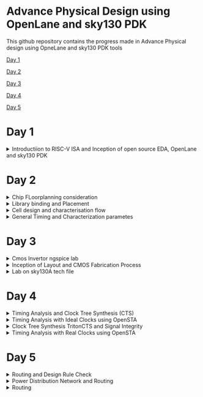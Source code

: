 # Advance Physical Design using OpenLane and sky130 PDK

This github repository contains the progress made in Advance Physical design using OpneLane and sky130 PDK tools

[Day 1](#day-1)

[Day 2](#day-2)

[Day 3](#day-3)

[Day 4](#day-4)

[Day 5](#day-5)



# Day 1

<details>
<summary>Introductiion to RISC-V ISA and Inception of open source EDA, OpenLane and sky130 PDK</summary>

**Inrtoduction to QFN-48 package**

QFN-48 Package:
        QFN stands for "Quad Flat No-leads," and it is a type of surface-mount integrated circuit (IC) package. The "48" indicates the 
number of pins or leads in the package. QFN packages are popular due to their compact size, excellent thermal performance, and ease of 
manufacturing. They are commonly used in a wide range of electronic devices, including microcontrollers, RF (Radio Frequency) chips, and 
power management ICs.

![day_1_package pin diagram](https://github.com/simarthethi/Advance_physical_design/assets/140998783/84a118d6-3ad2-4d96-9ad0-e7182550d9e7)
        

*Chip*:
        The term "chip" typically refers to an integrated circuit (IC) or microchip. It is a small, thin piece of semiconductor material 
(usually silicon) on which electronic components such as transistors, capacitors, and resistors are fabricated. Chips are the fundamental 
building blocks of electronic devices, and they perform various functions, from processing data in microprocessors to amplifying signals in 
amplifiers.

![Screenshot from 2023-09-10 10-34-08](https://github.com/simarthethi/Advance_physical_design/assets/140998783/d8f51074-f02b-4f43-bdab-d87fe3d3c16d)

- We use something call wire bonds to connerct the pins to the boundary of the chip.

*Pads*:
        Pads are metalized areas on the surface of an integrated circuit package or printed circuit board (PCB) that serve as connection 
points for soldering or making electrical connections. In the context of a QFN-48 package, there are 48 pads that correspond to the 48 pins 
of the package. These pads facilitate the electrical connection between the chip inside the package and the external circuitry.

 ![Screenshot from 2023-09-10 10-34-35](https://github.com/simarthethi/Advance_physical_design/assets/140998783/64c7e9ba-421c-40f3-8039-bba31c00246f)
       

 *Core*:
        In the context of integrated circuits, the term "core" typically refers to the central processing unit (CPU) or the primary 
computational and control unit of a microprocessor. It is where most of the processing and data manipulation occur. In other contexts, 
"core" may refer to the central or essential part of a system or device.

*Die*:
        The "die" is the actual silicon chip within an integrated circuit package. It contains the transistors, logic gates, and other 
electronic components that perform the chip's intended function. The die is usually very small and encapsulated within the package to 
protect it from environmental factors and to facilitate electrical connections.

*IPs (Intellectual Property)*:
        In the realm of semiconductor design, "IP" often refers to Intellectual Property, specifically semiconductor IP cores. These are pre-
designed and pre-verified blocks of intellectual property that can be integrated into custom chip designs. They include things like CPU 
cores, memory controllers, and various functional blocks. Integrating IP cores into a chip design can significantly accelerate development 
and reduce the need to design complex components from scratch.

Here we are taking an example of the sample SoC - RISC-V on the chip
![day_1_package pin diagram](https://github.com/simarthethi/Advance_physical_design/assets/140998783/a0797ab8-4703-4790-bf60-c332af0117df)

-A typical chip contains SOC, SRAM, ADC, DAC, PLL etc
![Screenshot from 2023-09-10 10-34-53](https://github.com/simarthethi/Advance_physical_design/assets/140998783/972f7e1b-bbf0-43e3-88d6-5ba1c4394661)



**Inroductuction to RISC-V ISA**

RISC-V is an open-source instruction set architecture (ISA) for computer processors. An instruction set architecture defines the set of 
instructions that a processor can execute and the organization and behaviour of those instructions. RISC-V is unique in that any single 
company or organization does not own it. and it is freely available for anyone to use, modify, and implement without the need for licensing 
fees or proprietary restrictions.

![Screenshot from 2023-09-10 11-12-30](https://github.com/simarthethi/Advance_physical_design/assets/140998783/fba2d664-b965-4ee5-8ca0-3cec22d5d81d)

Application software (apps) and hardware are linked by 'system software'.There are various layers of system software. This includes major 
components like Compiler and Assembler.

The compiler compiles high-level codes like C and C++ to Instructions(eg: the codes inside .exe files) that can be read by the Assembler. 
The Assembler converts it into binary codes which the machine can understand. The instructions act as an interface between the high-level 
language and the machine language.

The converted binary is then given to an RTL snippet that understands the instruction. This is done by a Hardware Description Language 
(HDL). This is basically called RTL implementation and a netlist is being generated. with this, a physical design implementation of the 
design is generated.

The RISC-V project began at the University of California, Berkeley in 2010, and it has since gained significant traction in both academia 
and industry. Its open nature has led to a growing ecosystem of hardware and software developers collaborating to create a wide range of 
products, from simple embedded devices to high-performance supercomputers.

**SoC design and OpenLane**

Desiging Digital Application Specific Integrated Chip(ASIC) require several elements. They are as follows:

- RTL IP's
- EDA tools
- PDK tools

![Screenshot from 2023-09-10 11-14-09](https://github.com/simarthethi/Advance_physical_design/assets/140998783/0e144a06-07b7-405f-8fe1-f1ccf99428ee)

*RTL IP (Register-Transfer Level Intellectual Property)*:
RTL IP refers to pre-designed and pre-verified blocks of digital logic or functional modules that are expressed at the register-transfer 
level (RTL). RTL is a hardware description level that captures the behavior of a digital circuit in terms of data transfers between 
registers and logic operations. RTL IP cores are reusable building blocks that can be integrated into larger ASIC or FPGA designs. These 
cores can include various functions such as processors, memory controllers, communication interfaces, and more. Designers often use RTL IP 
to save time and effort when creating complex digital systems.

*EDA Tools (Electronic Design Automation Tools)*:
EDA tools are software applications that facilitate the design and verification of electronic circuits, including ASICs, FPGAs, and other 
digital systems. These tools cover various stages of the design flow, from conceptualization to physical implementation.

*PDK Tools (Process Design Kit Tools)*:
A Process Design Kit (PDK) is a collection of tools, libraries, and documentation provided by semiconductor foundries to enable designers 
to create ASICs and other integrated circuits using their specific manufacturing processes. PDK tools are part of the PDK package and serve 
several purposes

Now-a-days there are a lot of open source tools that can be used to design a *Digital ASIC*

![day1_Into-pic](https://github.com/simarthethi/Advance_physical_design/assets/140998783/b64efa50-aab5-4ac1-940e-2047b609e4af)

**Introduction to OpenLane**

OpenLane is an open-source ASIC (Application-Specific Integrated Circuit) design flow framework that automates the process of designing 
custom integrated circuits. The design flow in OpenLane consists of several stages, each with specific tasks and objectives.

-Here is a simplified RTL to GDSII flow diagram

![Screenshot from 2023-09-10 11-26-43](https://github.com/simarthethi/Advance_physical_design/assets/140998783/c4195262-9909-4a93-8fb9-62107fb81798)

-RTL-synthesis:
        RTL (Register-Transfer Level) synthesis is a crucial stage in the OpenLane ASIC design flow, where the high-level RTL description of your custom logic is translated into a gate-level netlist. This netlist consists of standard cells (logic gates) and their interconnections, making it suitable for subsequent stages such as placement and routing.

-Floorplanning:
        Floorplanning involves defining the physical layout of the chip, specifying the locations of major functional blocks, and allocating space for routing and other components. This step sets the foundation for efficient placement and routing.

-Powerplanning
        Power network is constructed.

 -Placement:
        During placement, OpenLane determines the precise locations of individual standard cells (logic gates) within the chip area defined in the floorplan. It aims to optimize area, power, and timing by positioning cells strategically.       

-Clock Tree Synthesis (CTS):
        CTS is the process of designing and building a clock distribution network that ensures clock signals reach all sequential elements (flip-flops) in a synchronized manner. Proper CTS is crucial for maintaining timing constraints.

-Routing:
        The routing stage involves determining the physical interconnections between standard cells, including metal layers and wires. OpenLane uses tools like TritonRoute to create a routed design that adheres to design rule constraints.
        
-Signoff (Detail and Final Verification):
        After placement and routing, OpenLane performs detailed design rule checking (DRC) and final verification to ensure the layout complies with fabrication constraints and meets specified requirements for timing, area, and power.

-GDSII Generation:
        Once the design passes verification, OpenLane generates a GDSII (Graphics Data System II) file, which is the final output file that contains the complete layout data for fabrication. The GDSII file is used by semiconductor foundries to manufacture the chip.

OpenLane integrated several key open source tools over the execution stages:

- RTL Synthesis, Technology Mapping, and Formal Verification : yosys + abc
- Static Timing Analysis: OpenSTA
- Floor Planning: init_fp, ioPlacer, pdn and tapcell
- Placement: RePLace (Global), Resizer and OpenPhySyn (formerly), and OpenDP (Detailed)
- Clock Tree Synthesis: TritonCTS
- Fill Insertion: OpenDP/filler_placement
- Routing: FastRoute or CU-GR (formerly) and TritonRoute (Detailed) or DR-CU
- SPEF Extraction: OpenRCX or SPEF-Extractor (formerly)
- GDSII Streaming out: Magic and KLayout
- DRC Checks: Magic and KLayout
- LVS check: Netgen
- Antenna Checks: Magic
- Circuit Validity Checker: CVC

**OpenLane Installation**

Prior to the installation of the OpenLane install the dependencies and packages using the command shown below :
```bash
sudo apt-get update
sudo apt-get upgrade
sudo apt install -y build-essential python3 python3-venv python3-pip make git
```
Docker Installation :
```bash
sudo apt install apt-transport-https ca-certificates curl software-properties-common
curl -fsSL https://download.docker.com/linux/ubuntu/gpg | sudo gpg --dearmor -o /usr/share/keyrings/docker-archive-keyring.gpg

echo "deb [arch=amd64 signed-by=/usr/share/keyrings/docker-archive-keyring.gpg] https://download.docker.com/linux/ubuntu $(lsb_release -cs) stable" | sudo tee /etc/apt/sources.list.d/docker.list > /dev/null

sudo apt update
sudo apt install docker-ce docker-ce-cli containerd.io
sudo docker run hello-world

sudo groupadd docker
sudo usermod -aG docker $USER
sudo reboot 


# Check for installation
sudo docker run hello-world
```
Steps to install OpenLane, PDKs and Tools
```bash
cd $HOME
git clone https://github.com/The-OpenROAD-Project/OpenLane --recurse-submodules 
cd OpenLane
make
make test
cd /OpenLane/designs/ci
cp -r * ../
```

*Steps for synthesis in OpenLane*
```bash
cd ~/OpenLane
make mount
./flow.tcl -interactive
package require openlane 0.9
prep -design picorv32a
run_synthesis
```
Viewing the netlist generated during synthesis
```bash
cd /OpenLane/designs/picorv32a/runs/RUN_2023.09.08_13.53.29/results/synthesis
vim picorv32a.v
```
![Screenshot from 2023-09-09 19-12-11](https://github.com/simarthethi/Advance_physical_design/assets/140998783/71e22d01-bdd1-469e-a631-b986abe2a911)

To check the status report

![Screenshot from 2023-09-09 19-26-50](https://github.com/simarthethi/Advance_physical_design/assets/140998783/e1b37238-d852-48ec-b1e9-3fa778e7036c)
![Screenshot from 2023-09-09 19-26-55](https://github.com/simarthethi/Advance_physical_design/assets/140998783/a44c9beb-f571-48c2-ab76-d6ceb0c163f4)

</details>

# Day 2        
<details>
        
<summary>Chip FLoorplanning consideration</summary>

**Width and Height of core and die**

Lets begin an example of a netlist as follows:
![Screenshot from 2023-09-16 15-06-17](https://github.com/simarthethi/Advance_physical_design/assets/140998783/0b06c5be-f834-46cc-963a-6b2921cc7013)

In here we see that the gates and flipflops have a certain shape which is for our understanding so that we differentiate between them. But in an electonic design the gates and other components are taken in the shapes of squares and rectangles so that we can define the size of the components

![Screenshot from 2023-09-16 15-21-01](https://github.com/simarthethi/Advance_physical_design/assets/140998783/8189e1d6-facf-4184-b3e4-a42082abcc62)

*Utilisation Factor*

```bash
Utilisation factor: Area covered by the netlist/total area of the core
```

- The ratio of area occupied by the cells in the netlist to the total area of the core
- Best practice is to set the utilisation factor less than 50% so that there will be space for optimisations, routing, inserting buffers etc.,

*Aspect Ratio*
```bash
Aspect ratio : width/height
```

- Aspect ratio is the ratio of height to the width of the die.
- Aspect Ratio of 1 indicates that the die is a square die

These two Parameters are important to derive the width and height of the core and die, and now we can move ahead to define the location of preplaces cells.

**Pre-placed Cells**

- Whenever there is a complex logic which is repeated multiple times or a design given by a third-party it can be perceived as abstract black box with input and output ports, clocks etc. We can also create black boxes ourselves for the design in case as per the requirements. They can be IPs or Macros
- These Macros and IPs are placed in the core at first before placing the standard cells and power planning. These are optimally such that the cells which are more connected to each other are placed nearby and oriented for input and ouputs.
- Once they have been placed, the location are not altered later on for routing. Thus they have been fixed on the chip.
- These pre-placed cells have to be surrounded with de-coupling capacitors.

**De-coupling Capacitors**

- The resistances and capacitances associated with long wire lengths can cause the power supply voltage to drop significantly before reaching the logic circuits. This can lead to the signal value entering into the undefined region, outside the noise margin range.
- De-coupling capacitors are huge capacitors charged to power supply voltage and placed close the logic circuit. Their role is to decouple the circuit from power supply by supplying the necessary amount of current to the circuit. They pervent crosstalk and enable local communication.

**Power Planning**

- Each block on the chip, however, cannot have its own decap unlike the pre-placed cells.
Thus, when multiple units are discharging, we observe a ground bumb and in case of multiple
charing units, we see a voltage droop.
- When thses are under noise range designed, we won't face any issue, but if they get beyond
the defined noise range, we experience undesired behaviour from the design.
- To fix this issue, we will go for a better power plan for the chip, such that each unit can
use the Vdd and Gnd near to it.
- A common way to accomplish this is to have VDD and VSS pads connected to the horizontal and
vertical power and GND lines which form a power mesh.

**Pin Placement**

- The input, output and Clock pins are placed optimally such that there is less complication
in routing or optimised delay.
- Note - CLK needs least resistive path, as they provide signals to all the flops
continuously, thus have bigger IO ports.
- There are different styles of pin placement in openlane like random pin placement, uniformly
spaced etc.,

Run Floorplan on OpenLane

- Importance files in increasing priority order:
        floorplan.tcl - System default envrionment variables
        conifg.tcl
        sky130A_sky130_fd_sc_hd_config.tcl

- Floorplan envrionment variables or switches:
        FP_CORE_UTIL - floorplan core utilisation
        FP_ASPECT_RATIO - floorplan aspect ratio
        FP_CORE_MARGIN - Core to die margin area
        FP_IO_MODE - defines pin configurations (1 = equidistant/0 = not equidistant)
        FP_CORE_VMETAL - vertical metal layer
        FP_CORE_HMETAL - horizontal metal layer

Now, we will look into how to generate the floorplan using OpenLane.
```bash
run_floorplan
```
![week 3 day_2 rn_floorplan](https://github.com/simarthethi/Advance_physical_design/assets/140998783/a1fd458f-88bc-44fd-8229-276d462c7d08)

-    We may review floorplan files by checking the floorplan.tcl. The system defaults will
have been overriden by switches set in conifg.tcl and further overriden by switches set in
sky130A_sky130_fd_sc_hd_config.tcl.

-    Post the floorplan run, a .def file will have been created within the results/floorplan
directory. It has the various informations such as the die area and unit lenghts used.

```bash
cd /OpenLane/designs/picorv32a/runs/RUN_2023.09.08_13.53.29/results/floorplan
less picorv32.def
```
![def_file floorplan](https://github.com/simarthethi/Advance_physical_design/assets/140998783/df2dfd33-a3cc-4f9f-90a3-c52ee015aa02)

- we can't read how the components and the netlists are placed in the floorplan by reading the .def file
Hence we'll view the floorplan in Magic

**View floorplan on magic**

To view the floorplan, Magic is invoked after moving to the results/floorplan directory:
```bash
 magic -T ~/.volare/sky130A/libs.tech/magic/sky130A.tech lef read ../../tmp/merged.nom.lef def read picorv32.def &
```
![day_2 magic](https://github.com/simarthethi/Advance_physical_design/assets/140998783/118f2cd3-0e61-4e86-b051-d40eeb4d1350)

One can zoom into Magic layout by selecting an area with left and right mouse click followed by pressing "z" key.

Various components can be identified by using the what command in tkcon window after making a selection on the component.

Zooming in also provides a view of decaps present in picorv32a chip.

The standard cell can be found at the bottom left corner.

You can clearly see I/O pins, Decap cells and Tap cells. Tap cells are placed in a zig zag manner or you can say diagonally

![Screenshot from 2023-09-16 15-35-42](https://github.com/simarthethi/Advance_physical_design/assets/140998783/c2e60927-3637-4913-9ac7-f4ab2a0eb30c)
        
</details>

<details>
<summary>Library binding and Placement</summary>

First and foremost, we need to bind the netlist with physical cells. We have shapes for OR, 
AND and every cell for pratice purpose. But in reality we dont have such shapes, we have give 
an physical dimensions like rectangles or squares weight and width. This information is given 
in libs and lefs. Now we place these cells in our design by initilaising it.

Now we look into Placement and its optimisation.

**Optimise Placement**

The next step is placement. Once we initial the design, the logic cells in netlist in its physical dimisoins is placed on the floorplan. Placement is perfomed in 2 stages:

- Global Placement: Cells will be placed randomly in optimal positions which may not be legal and cells may overlap. Optimization is done through reduction of half parameter wire length.
- Detailed Placement: It alters the position of cells post global placement so as to legalise them. Legalisation of cells is important from timing point of view.

Optimization is stage where we estimate the lenght and capictance, based on that we add buffers. Ideally, Optimization is done for better timing.

- Run Placement on OpneLane
```bash
run_placement
```
![Screenshot from 2023-09-16 19-46-38](https://github.com/simarthethi/Advance_physical_design/assets/140998783/d720e1d3-c957-49ab-9fdf-6dad80f7cf22)

- The objective of placement is the convergence of overflow value. If overflow value
progressively reduces during the placement run it implies that the design will converge and
placement will be successful. Post placement, the design can be viewed on magic within
results/placement directory:

```bash
magic -T ~/.volare/sky130A/libs.tech/magic/sky130A.tech lef read ../../tmp/merged.nom.lef def read picorv32.def &
```

![Screenshot from 2023-09-16 19-50-39](https://github.com/simarthethi/Advance_physical_design/assets/140998783/c6af81a1-8521-4666-ac3d-fa8f9576c6fe)

- Zoomed in image

![Screenshot from 2023-09-16 19-56-44](https://github.com/simarthethi/Advance_physical_design/assets/140998783/b5facee6-dc04-46ed-ad29-af48d945d0ac)

</details>

<details>
<summary>Cell design and characterisation flow</summary>

Under this section, we will go through a thorough insight into the Characterizatiob flow and various steps involved, what are my inputs given, my intermediate outputs and final results we get.

Standard cell design flow involves the following

- Inputs:
        PDKs
        DRC & LVS rules
        SPICE models
        Libraries
        User-defined specifications.

- Design steps:
        Circuit design
        Layout design (Art of layout Euler's path and stick diagram)
        Extraction of parasitics
        Characterization (timing, noise, power).

- Outputs:
        CDL (circuit description language)
        LEF
        GDSII
        extracted SPICE netlist (.cir)
        timing, noise and power .lib files

**Standard Cell Characterization Flow**

A typical standard cell characterization flow includes the following steps:

1.Read in the models and tech files
2.Read extracted spice netlist
3.Recognise behaviour of the cell and buffers
4.Read the subcircuits
5.Attach the necessary power sources
6. Apply stimulus to characterization setup
7.Provide necessary output capacitive loads
8.Provide necessary simulation command



Now all 8 steps are provided together as a configuration file to a characterization software called **GUNA**.

![Screenshot from 2023-09-16 20-01-31](https://github.com/simarthethi/Advance_physical_design/assets/140998783/487de96c-a55b-40f5-85bb-33066b1a43d8)

This software generates timing, noise, power models. These .libs are classified as Timing characterization, power characterization and noise characterization.

</details>

<details>
<summary> General Timing and Characterization parametes </summary>

Under this section, we will look into the timing characterization and get an understanding of 
various semantics and syntax of the three .lib files for noise, power and noise.

First we go through the various Timing Parameter Definitions


**Propagation Delay**

The time difference between when the transitional input reaches 50% of its final value and when the output reaches 50% of its final value. Poor choice of threshold values lead to negative delay values. Even thought you have taken good threshold values, sometimes depending upon how good or bad the slew, the dealy might be still +ve or -ve.

```bash
Propagation delay = time(out_thr) - time(in_thr)
```

**Transition Time**

The time it takes the signal to move between states is the transition time , where the time is measured between 10% and 90% or 20% to 80% of the signal levels.  
```bash
Rise transition time = time(slew_high_rise_thr) - time (slew_low_rise_thr)

Low transition time = time(slew_high_fall_thr) - time (slew_low_fall_thr)
```
</details>

# Day 3

<details>
<summary>Cmos Invertor ngspice lab </summary>
        
**IO Placer revision**

- PnR is a iterative flow and hence, we can make changes to the environment variables in the fly to observe the changes
in our design.
- Let us say If I want to change my pin configuration along the core from equvi distance randomly placed to someother
placement, we just set that IO mode variable on command prompt as shown below
```bash
set ::env(FP_IO_MODE) 2
```
Floorplan after chaning the format of IO placement. We can see the pins are now not equi-distant. 
![day_3 floorplan not equidistant](https://github.com/simarthethi/Advance_physical_design/assets/140998783/ddbe368c-a566-4a95-948e-b45742b84393)

**Spice Deck Creation**
Spice Deck Creation

- Spice deack is the connectivity information of netlist. Thus it is a netlist that contains component connectivity, inputs to be provided and tap points for taking output and connectivity of the substrate.
- The source of PMOS is connected to Vdd and Source of NMOS is connected to GND, Vss in this case. Vin is given to the gates and Vout is taken out. We take the Cload as ```10fF``` for now.
- Now we define the PMOS and NMOS width and length as ```0.375um``` and ```0.25um``` respectively. We give ```2.5V``` as Vdd and Vin. Common Vss is given.
- Identify the nodes, name them. Nodes are points between which a component is connected.
- We can now write the spice deck. We also specify the simulation type.
- We also import the model file for NMOS and PMOS for information of parameters related to transistors

![Screenshot from 2023-09-17 18-03-48](https://github.com/simarthethi/Advance_physical_design/assets/140998783/46060e6b-679b-44f8-894b-cbec87607c0e)

**Spice Simulation**

- We will run the simulation for the deck created with different widths and lengths for the PMOS and NMOS.

![Screenshot from 2023-09-17 18-05-10](https://github.com/simarthethi/Advance_physical_design/assets/140998783/f67ae84c-07af-45d8-856f-593128a9ac2b)

- From the waveform, irrespective of switching the shape of it are almost same. We can see the characteristics are maintained across all sizes of CMOS. So CMOS as a circuit is a robust device hence use in designing of logic gates. Parameters that define the robustness of the CMOS are

**Switching Threshold (Vm)**
        It is the point where out ```Vin = Vout```. To determine, we extend a 45 degree line from the origin.
        At this point, both the transistors are in saturation region, means both are turned on and have high chances of current flowing driectly from VDD to Ground called Leakage current.
        At this point, ```Vgs = Vds``` and ```Idsn = -Idsp```.

![Screenshot from 2023-09-17 18-07-00](https://github.com/simarthethi/Advance_physical_design/assets/140998783/38688c93-eae3-41d3-b191-a3ced4711603)

**Rise and Fall Delay**
- We will run a transient simulation and plot Vin and VOut with respect to time.
- To determine the Rise time, we take the rising input and corresponding falling output and note the time for ```Vdd/2``` i.e. 50% of the Vdd.
- For fall time, same is repeated but for the falling input and corresponding rising input.

**Steps to GIT CLONE vsdstdcelldesign**

- We will git clone a custom made repo for this course in the OpenLane directory of our local system.
```bash
git clone https://github.com/nickson-jose/vsdstdcelldesign.git
```
- To invoke magic to view the sky130_inv.mag file, the sky130A.tech file must be included in the command along with its path. To ease up the complexity of this command, the tech file can be copied from the magic folder to the vsdstdcelldesign folder.

- Invertor Layout using Magic
![Screenshot from 2023-09-17 15-47-50](https://github.com/simarthethi/Advance_physical_design/assets/140998783/fd2de0bf-5fe8-47a8-bb92-edb10302aa89)


</details>

<details>
<summary>Inception of Layout and CMOS Fabrication Process</summary>

Under this section we will look into the Fabrication process. We will look into the various steps for 16-mask fab procedure

**16-MASK CMOS Process***

1. Selecting a substrate
- We choose an appropriate substrate as per requirement.
- We go with the most common substrate available - P-type.
   ![Screenshot from 2023-09-17 18-13-04](https://github.com/simarthethi/Advance_physical_design/assets/140998783/4f90f176-fc61-477e-aff7-89a91184c0ad)

2. Creation of Active regions for transistors
- We have to make isolation for each pocket, this is done by growing Silicon Dioxide of 40nm over the P-type substrate, then deposit an 80nm layer of Silicon nitride.
- Now deposit 1micron of photoresist. On this we make Mask1 and Mask 2 for the pockets and shower it with UV lights
- The photoresist under the masks are protected and remaining is etched away with some chemical reaction. Now the mask is removed.
- Now we etch off the extra silicon nitride, thus only silicon nitride left are the ones protected by the photoresist. Now Remove left photoresist.
- Now, place the entire thing in oxidation furnace. Silicon nitride protects the SiO2 underneath from growing further.
- The growth between the nitride layer acts as the isolation as they don't allow the transistor areas to communicate. This growth is also called bird's beak.
- The remaining nitride layer is etched off.
- This whole process is called LOCOS - Local oxidation of Silicon image
![Screenshot from 2023-09-17 18-21-59](https://github.com/simarthethi/Advance_physical_design/assets/140998783/d2a84c8d-1eba-402f-b8e5-7f45f18f767c)

3. Formation of N-Well and P-Well
- The N-well and P-well regions are created separately.
- P-well formation involves photolithography and ion implantation of p-type Boron material into the p-substrate. Energy required is 200keV.
- N-well is formed similarly with n-type Phosphorus material. Energy requirement is 400keV.
- This ion implantation damages the SiO2 layer.
- High-temperature furnace processes drive-in diffusion to establish well depths, known as the twin-tub process.
![Screenshot from 2023-09-17 18-23-46](https://github.com/simarthethi/Advance_physical_design/assets/140998783/a06852e6-c614-41f1-8663-e52e75636a20)

4.Formation of Gate Terminal
- Gate is the most important terminal as here we control the input voltage.
- Important parameters for gate formation include oxide capacitance and doping concentration.
- A polysilicon layer is deposited and photolithography techniques are applied to create NMOS and PMOS gates.
- The SiO2 layers over Nwell and Pwell are etched off using polysulpuric acid and fresh layer is made with goof thickness.
![Screenshot from 2023-09-17 18-24-29](https://github.com/simarthethi/Advance_physical_design/assets/140998783/6c609940-98bb-4962-b702-a8c4036e9fbb)

5.Lightly-Doped Drain(LDD) Formation
- This is done to achieve a doping profile --> P+, P-, N for NMOS and N+, N- and P for PMOS.
- LDD is created to control hot electron and short channel effects.
![Screenshot from 2023-09-17 18-24-52](https://github.com/simarthethi/Advance_physical_design/assets/140998783/8a5f1c79-85ca-40b0-b92b-42703b647e5b)

6.Source and Drain Formation
- Thin oxide layers are added to avoid channel effects during ion implantation.
- N+ and P+ implants are performed using Arsenic implantation and high-temperature annealing.
![Screenshot from 2023-09-17 18-25-23](https://github.com/simarthethi/Advance_physical_design/assets/140998783/f193716b-845d-42fb-a1d1-f4982308970a)

7.Local Interconnect Formation
- Thin screen oxide is removed through etching in HF solution.
- Titanium deposition through sputtering is initiated.
- Heat treatment results in chemical reactions, producing low-resistant titanium silicon dioxide for interconnect contacts and titanium nitride for top-level connections, enabling local communication.
![Screenshot from 2023-09-17 18-25-32](https://github.com/simarthethi/Advance_physical_design/assets/140998783/30ca77c0-4074-4437-ae5d-110e647a984c)

8.Higher Level Metal Formation
- To achieve suitable metal interconnects, non-planar surface topography is addressed.
- Chemical Mechanical Polishing (CMP) is utilized by doping silicon oxide with Boron or Phosphorus to achieve surface planarization.
- TiN and blanket Tungsten layers are deposited and subjected to CMP.
- An aluminum (Al) layer is added and subjected to photolithography and CMP.
- This constitutes the first level of interconnects, and additional interconnect layers are added to reach higher-level metal layers.
![Screenshot from 2023-09-17 18-25-48](https://github.com/simarthethi/Advance_physical_design/assets/140998783/25975269-616c-4366-a14a-862bec7b64fb)

9.Dielectric Layer Addition
- Finally, a dielectric layer, typically Si3N4, is applied to safeguard the chip.

This complex process results in the creation of advanced integrated circuits with multiple layers of interconnects, essential for modern electronic devices.

**Introduction to SKY130 Basic Layout and LEF**

From Layout, we see the layers which are required for CMOS inverter. Inverter is, PMOS and NMOS connected together.

- Gates of both PMOS and NMOS are connected together and fed to input(here ,A), NMOS source connected to ground(here, VGND), PMOS source is connected to VDD(here, VPWR), Drains of PMOS and NMOS are connected together and fed to output(here, Y).
- The First layer in skywater130 is localinterconnect layer(locali) , above that metal 1 is purple color and metal 2 is pink color.
- If we want to see connections between two different parts, place the cursor over that area and press S one times. The tkson window gives the component name.
![Screenshot from 2023-09-17 21-57-02](https://github.com/simarthethi/Advance_physical_design/assets/140998783/fb4fa745-5840-4383-9e34-64b0bad4ea2e)

**LEF - Library Exchange File**

-    The layout of a design is defined in a specific file called LEF.
-    It includes design rules (tech LEF) and abstract information about the cells.
        - Tech LEF - Technology LEF file contains information about the Metal layer, Via Definition and DRCs.
        - Macro LEF - Contains physical information of the cell such as its Size, Pin, their direction.

**Designing standard cell**

- First we need to provide bounding box width and height in tkson window. lets say that width of BBOX is 1.38u and height is 2.72u. The command to give these values to MAGIC is ```property Fixed BBOX (0 0 1.32 2.72)```
- After this, Vdd, GND segments which are in metal 1 layer, their respective contacts and atlast logic gates layout is defined Inorder to know the logical functioning of the inverter, we extract the spice and then we do simulation on the spice.

**SPICE extraction in MAGIC**

To extract it on spice we open TKCON window, the steps are :

-    Know the present directory - pwd
- create an extration file - the command is ```extract all``` and ```sky130_inv.ext``` files has been created
- create spice file using .ext file to be used with our ngspice tool - the commands are
        - ```ext2spice cthresh 0 rthresh 0``` - extracts parasatic capcitances also since these are actual layers - nothing is created in the folder
        - ```ext2spice``` - a file sky130_inv.spice has been created.
![Screenshot from 2023-09-17 16-53-03](https://github.com/simarthethi/Advance_physical_design/assets/140998783/72efc390-38a4-4685-8fb7-75651fdba9e4)

</details>

<details>
<summary>Lab on sky130A tech file</summary>

Under this section, we will go over how to infer the spice deck file and how to run the transient analysis using NGspice. Once the simulation is done, we will characterise the simulation plot.

**Spice Deck**

- The design is scaled to 0.01u
- The NMOS and PMOS are defined as
        - ```cell_name drain_node gate_node source_node model_file_name```
```bash
M1000 Y A VGND VGND nshort_model.0 w=35 l=23
M1001 Y A VPWR VPWR pshort_model.0 w=37 l=23
```

- We will include the model files for NMOS and PMOS from the ```libs``` directory.

```bash
 .include ./libs/nshort.lib
 .include ./libs/pshort.lib
```


- Now, we set up the connections to the nodes with ground, Vdd and input pulses.
        - VGND to VSS 0V
        - Supply voltage VPWR to GND.
        - Sweeping a pulse input.
- Now we set the transient analysis.
```bash
VDD VPWR 0 3.3V
VSS VGND 0 0V
Va A VGND PULSE(0V 3.3V 0 0.1ns 0.1ns 2ns 4ns)
.tran 1n 20n
.control
run
.endc
.end
```
-final Spice deck for simulation
![Screenshot from 2023-09-17 17-06-21](https://github.com/simarthethi/Advance_physical_design/assets/140998783/e760261c-6f5f-45e6-8e8b-e27edaa763f6)

**NGpsice Simulation and Characterization**
-  Code to run the simulation
```bash
ngspice sky130_inv.spice
```
![Screenshot from 2023-09-17 17-37-29](https://github.com/simarthethi/Advance_physical_design/assets/140998783/8b5c617b-082b-416c-883e-5756b7b3a433)

-  To get the plot for output against time with the sweeping input
```bash
plot y vs time a
```
![Screenshot from 2023-09-17 19-09-21](https://github.com/simarthethi/Advance_physical_design/assets/140998783/845f53d8-daef-42b3-8939-04e4b74de212)


- Now we have to characterise the plot.
- There are four timing parameters used to characterize the inverter standard cell:
        - Rise transition - Time taken for the output to rise from 20% to 80% of max value => ```2.240 - 2.143 = 0.067ns```
        - Fall Transition - Time taken for the output to fall from 80% to 20% of max value => ```4.0921 - 4.049 = 0.0431ns```
        - Cell Rise delay - Difference in time(50% output rise) to time(50% input fall) => ```2.17333 - 2.13 = 0.0433ns```
        - Cell Fall delay - Difference in time(50% output fall) to time(50% input rise) => ```4.076 - 4.0501 = 0.0259ns```

**DRC Challenges**

Under this section, we will go over

- In-depth overview of Magic's DRC engine
- Introduction to Google/Skywater DRC rules
- Lab : Warm-up exercise : Fixing a simple rule error
- Lab : Main exercie : Fixing or create a complex error

**Introdution to Magic and Skywater PDK**

*Lab Setup*

- Setup to view the layouts
- For extracting and generating views, Google/skywater repo files were built with Magic
- Technology file dependency is more for any layout. hence, this file is created first.
- Since, Pdk is still under development, there are some unfinished tech files and these are packaged for magic along with lab exercise layout and bunch of stuff into the tar ball

```bash
wget http://opencircuitdesign.com/open_pdks/archive/drc_tests.tgz
```
- Once we have downloaded the archive in the home directory, we extract it to get the lab .mag files

![Screenshot from 2023-09-17 19-14-48](https://github.com/simarthethi/Advance_physical_design/assets/140998783/bf25a7c9-4aa4-43e3-84bc-0a967d46339c)

- There is a hidden file ```.magicrc``` which directs to the various resources for the lab work ahead.
```bash
magic -d XR
```
![Screenshot from 2023-09-17 22-32-35](https://github.com/simarthethi/Advance_physical_design/assets/140998783/627594f5-1abe-4d2f-b584-e6671a10e096)

- Other way to load it is by defining the name while running magic.
```bash
magic -d XR <file_name>.mag
```
- We will open up met3.mag
- We see multiple independent example metal layouts with some DRC errors. We can refer these errors in the the Skywater PDK design rules which are flageed in the DRC engine.
- We can make a frame around a metal region and in command window write ```drc why``` --> this gives us the DRC violated.

![Screenshot from 2023-09-17 22-36-15](https://github.com/simarthethi/Advance_physical_design/assets/140998783/aef1df1e-68f1-4f46-aa79-86444093c77f)

- Magic uses a lot of derived layers. To see these layers we can make a large box area and use following commands to see metal cut
```bash
cif see VIA2
```

***LAB***

*Exercise 1*


- Load the poly.mag
- Check the drc violation for poly.9
- Refer the error using skywater pdk design rules
        - We find that distance between regular polysilicon & poly resistor should be 22um but it is showing 17um and still no errors . We should go to sky130A.tech file and modify as follows to detect this error.
- In line this

```bash
*******************************************************
spacing npres *nsd 480 touching_illegal \
	"poly.resistor spacing to N-tap < %d (poly.9)"
*******************************************************
```
edit 
```bash
*******************************************************
spacing npres allpolynonres 480 touching_illegal \
	"poly.resistor spacing to N-tap < %d (poly.9)"
*******************************************************
```
Next edit. In line shown
```bash
*******************************************************
spacing xhrpoly,uhrpoly,xpc alldiff 480 touching_illegal \
	"xhrpoly/uhrpoly resistor spacing to diffusion < %d (poly.9)"
*******************************************************
```
edit
```bash
*******************************************************
spacing xhrpoly,uhrpoly,xpc allpolynonres 480 touching_illegal \
	"xhrpoly/uhrpoly resistor spacing to diffusion < %d (poly.9)"
*******************************************************
```
- After this, we ```tech load sky130.tech``` file and execute ```drc check```

![Screenshot from 2023-09-17 22-41-49](https://github.com/simarthethi/Advance_physical_design/assets/140998783/3ccd5dc8-a877-42e7-8ab7-ed0531349b6b)

- We can select ```poly.9``` and run ```drc why``` to check for errors. Now its fine.

![Screenshot from 2023-09-17 22-43-04](https://github.com/simarthethi/Advance_physical_design/assets/140998783/620118e0-82e0-4c55-a115-85f0aa73d52f)

</details>
        
# Day 4

<details>
<summary>Timing Analysis and Clock Tree Synthesis (CTS)</summary>

**Standard Cell LEF generation**

During Placement, entire mag information is not necessary. Only the PR boundary, I/O ports, Power and ground rails of the cell is required. This information is defined in LEF file. The main objective is to extract lef from the mag file and plug into our design flow.

**Grid into Track info**

*Track* :A path or a line on which metal layers are drawn for routing. Track is used to define the height of the standard cell.

To implement our own stdcell, few guidelines must be followed

- I/O ports must lie on the intersection on Horizontal and vertical tracks
- Width and Height of standard cell are odd mutliples of Horizontal track pitch and Vertical track pitch

This information is defined in tracks.info.
```bash
/.volare/sky130A/libs.tech/openlane/sky130_fd_sc_hd/tracks.info
```
```bash
li1 X 0.23 0.46
li1 Y 0.17 0.34
met1 X 0.17 0.34
met1 Y 0.17 0.34
met2 X 0.23 0.46
met2 Y 0.23 0.46
met3 X 0.34 0.68
met3 Y 0.34 0.68
met4 X 0.46 0.92
met4 Y 0.46 0.92
met5 X 1.70 3.40
met5 Y 1.70 3.40
```
- It tells us about all the metal layers as such.
- We learnt that the input port and output for should be on the intersection of horizontal and vertical tracks, to verify this we set the grids as 
```bash
grid 0.46um 0.34um 0.23um 0.17um
```
![Screenshot from 2023-09-18 00-54-21](https://github.com/simarthethi/Advance_physical_design/assets/140998783/c5ad194a-6231-453e-90e1-a930e306d82d)

- The second condition is also verified. The X-pitch is 0.46 and we can see that the standard cell is 3 times that, thus an odd multiple.
- The same can be verified for the height of the standard cell.

**Creation of Ports**

- Once the layout is ready, the next step is extracting LEF file for the cell.

- Certain properties and definitions need to be set to the pins of the cell. For LEF files, a cell that contains ports is written as a macro cell, and the ports are the declared as PINs of the macro.

- Our objective is to extract LEF from a given layout (here of a simple CMOS inverter) in standard format. Defining port and setting correct class and use attributes to each port is the first step.

- Method for definng ports
	- In Magic Layout window, first source the .mag file for the design (here inverter). Then Edit >> Text which opens up a dialogue box.
	- For each layer (to be turned into port), make a box on that particular layer and input a label name along with a sticky label of the layer name with which the port needs to be associated. Ensure the Port enable checkbox is checked and default checkbox is unchecked.
![Screenshot from 2023-09-18 00-59-56](https://github.com/simarthethi/Advance_physical_design/assets/140998783/695d66ac-cc9b-487c-b6e7-0af54a353fc9)


- Port A (input port) and port Y (output port) are taken from locali (local interconnect) layer. Also, the number in the textarea near enable checkbox defines the order in which the ports will be written in LEF file (0 being the first).
- For power and ground layers, the definition could be same or different than the signal layer. Here, ground and power connectivity are taken from metal1 (Notice the sticky label).

**Port Class and Port Use Attributes**

- After defining ports, the next step is setting port class and port use attributes.
- Select port A in magic:
```bash
port class input
port use signal
```
- Select Y area
```bash
port class output
port use signal
```
- Select VPWR area
```bash
port class inout
port use power
```
- Select VGND area
```bash
port class inout
port use ground
```
![Screenshot from 2023-09-17 23-45-29](https://github.com/simarthethi/Advance_physical_design/assets/140998783/99dd7c34-6770-480b-b396-28612a7554d0)

![Screenshot from 2023-09-17 23-46-11](https://github.com/simarthethi/Advance_physical_design/assets/140998783/55bfb6ed-81ff-48c6-972d-14848394aa1d)

**Extraction of LEF file**

- Name the custom cell through tkcon window as sky130_shant.mag.
- We generate lef file by command:
```bash
lef write
```
- Upon checking the directory, we can see the lef file being generated.
![Screenshot from 2023-09-18 00-00-04](https://github.com/simarthethi/Advance_physical_design/assets/140998783/b0dfd7e0-39de-4025-8e45-f315dfcb1d94)
- lef file generated.
![Screenshot from 2023-09-18 00-01-10](https://github.com/simarthethi/Advance_physical_design/assets/140998783/6e02681e-34f7-47bd-a405-7cb16365f00a)

![Screenshot from 2023-09-18 00-01-15](https://github.com/simarthethi/Advance_physical_design/assets/140998783/e06a94a1-0ff4-439e-9427-7242d24fab31)

**Including Custom Cell ASIC Design**

- First, we transfer the lef file generated ```sky130_simar.lef``` into the ```/home/simar-thethi/OpenLane/designs/picorv32a/src``` directory.

- Then we will transfer the ```sky130_fd_sc_hd__fast.lib```, ```sky130_fd_sc_hd__slow.lib``` and ```sky130_fd_sc_hd__typical.lib``` into the same directory.

- For this, we edit the config.json file as below
```bash
{
  "DESIGN_NAME": "picorv32",
  "VERILOG_FILES": "dir::src/picorv32a.v",
  "CLOCK_PORT": "clk",
  "CLOCK_NET": "clk",
  "FP_SIZING": "relative",
  "GLB_RESIZER_TIMING_OPTIMIZATIONS": true,
  "LIB_SYNTH" : "dir::src/sky130_fd_sc_hd__typical.lib",
  "LIB_FASTEST" : "dir::src/sky130_fd_sc_hd__fast.lib",
  "LIB_SLOWEST" : "dir::src/sky130_fd_sc_hd__slow.lib",
  "LIB_TYPICAL":"dir::src/sky130_fd_sc_hd__typical.lib",
  "TEST_EXTERNAL_GLOB":"dir::/src/*",
  "SYNTH_DRIVING_CELL":"sky130_vsdinv",
  "pdk::sky130*": {
    "FP_CORE_UTIL": 35,
    "CLOCK_PERIOD": 24,
    "scl::sky130_fd_sc_hd": {
      "FP_CORE_UTIL": 30
    }
  }
}
```
Now, we integrate standard cell on OpenLane flow after make mount, and follow up
```bash
prep -design picorv32a -tag RUN_2023.09.16_08.19.33 -overwrite 
set lefs [glob $::env(DESIGN_DIR)/src/*.lef]
add_lefs -src $lefs
run_synthesis
```

![Screenshot from 2023-09-18 01-17-54](https://github.com/simarthethi/Advance_physical_design/assets/140998783/8c49ae86-3188-4eec-a9db-0c9890723a88)

- Synthesis log file
![Screenshot from 2023-09-18 01-19-36](https://github.com/simarthethi/Advance_physical_design/assets/140998783/e7c0860d-dcee-4dff-86dc-7340b521e144)

- Static timing analysis (STA) log file
![Screenshot from 2023-09-18 01-20-41](https://github.com/simarthethi/Advance_physical_design/assets/140998783/ce0a1980-d154-4e07-80ff-1bf68a3610ef)

**Delay Table**

Delay is a parameter that has huge impact on our cells in the design. Delay decides each and every other factor in timing. For a cell with different size, threshold voltages, delay model table is created where we can it as timing table.

-  Delay of a cell depends on input transition and out load.

Lets say two scenarios, we have long wire and the cell(X1) is sitting at the end of the wire : the delay of this cell will be different because of the bad transition that caused due to the resistance and capcitances on the long wire. we have the same cell sitting at the end of the short wire: the delay of this will be different since the tarn is not that bad comapred to the earlier scenario. Eventhough both are same cells, depending upon the input tran, the delay got chaned. Same goes with o/p load also.

VLSI engineers have identified specific constraints when inserting buffers to preserve signal integrity. They've noticed that each buffer level must maintain consistent sizing, but their delays can vary depending on the load they drive. To address this, they introduced the concept of "delay tables", which essentially consist of 2D arrays containing values for input slew and load capacitance, each associated with different buffer sizes. These tables serve as timing models for the design.

When the algorithm works with these delay tables, it utilizes the provided input slew and load capacitance values to compute the corresponding delay values for the buffers. In cases where the precise delay data is not readily available, the algorithm employs a technique of interpolation to determine the closest available data points and extrapolates from them to estimate the required delay values.

![Screenshot from 2023-09-18 01-22-09](https://github.com/simarthethi/Advance_physical_design/assets/140998783/cf70499d-debe-41ac-a762-b7dff2a01919)

**Custom Cell inclusion in OpenLane Flow**

- We have seen till the synthesis for the custom standard cell in OpenLane flow, and verified the synthesis and STA log files. We will pick it from there now.

- First check the slack for the synthesis.

- The slack was positive, therefore we can proceed, else would have to work on the slack.

- Now we run the floorplan and placement processes.
```bash
run_floorplan
run_placement
```
![Screenshot from 2023-09-18 01-25-07](https://github.com/simarthethi/Advance_physical_design/assets/140998783/38e7fe85-59e9-42dc-98f8-b7329699b403)


</details>

<details>
<summary>Timing Analysis with Ideal Clocks using OpenSTA </summary>

Set-up Timing Analysis

- Right now, we will consider the ideal clocks, thus the clock tree are not yet made.
- We take a single clock and anlysis launch and capture flops. 

![image](https://github.com/simarthethi/Advance_physical_design/assets/140998783/89706c18-fbd5-4368-883d-ccf5af64536c)

- In this, we assume that launch flop is triggered at the first posedge of clk and the capture flop recieves the value at the next posedge.
- Suppose there was some combinational logic between the two, the delay of the logic should be less than the time period of the clock.
- Thus the clock frequency and time period, and the combinational logic are designed with correspondence to each other.
- Therefore my setup time for the combinational logic should be less than the time period of the clock.
- Now, we will look into more real and practical conditions.
- We look into the capture flop. It is made of multiple gates and muxes, which will have there mosfets, resistances and capacitances.
- Thus will have delay associated to them.

![image](https://github.com/simarthethi/Advance_physical_design/assets/140998783/a661ebab-a435-449c-87f9-278168bfb4cd)


- Suppose the flop was developed with 2 muxes as shown. We have to condsider the delays.
- This affect the combinational logic delay requirement. Now, the clock period T is not avaiable. The capture flop needs some setup time.
- Thus the time avaiable for the combinational logic now is T - setupTime of capture flop.
- Clock Jitter - clock is generated from PLL which has inbuilt circuit which cells and some logic. There might variations in the clock generation depending upon the ckt. These variations are collectivity known as clock uncertainity. In that jitter is one of the parameter. It is uncertain that clock might come at that exact time withought any deviation.
- That is why it is called clock_uncertainity Skew, Jitter and Margin comes into clock_uncertainity

![image](https://github.com/simarthethi/Advance_physical_design/assets/140998783/2c7ac8c9-e697-4c12-b4eb-e8801b3e18af)

**Post-Synthesis Analysis using OpenSTA**

Timing analysis is carried out outside the OpenLANE flow using OpenSTA tool. For this, pre_sta.conf is required to carry out the STA analysis. Invoke OpenSTA outside the openLANE flow as follows:
```bash
sta pre_sta.conf
```
Since clock tree synthesis has not been performed yet, the analysis is with respect to ideal clocks and only setup time slack is taken into consideration. The slack value is the difference between data required time and data arrival time. The worst slack value must be greater than or equal to zero. If a negative slack is obtained, following steps may be followed:

- Change synthesis strategy, synthesis buffering and synthesis sizing values
- Review maximum fanout of cells and replace cells with high fanout
- sdc file for OpenSTA is modified.

```base.sdc``` is located in ```vsdstdcelldesigns/extras``` directory. So, we copy it into our design folder using ```cp my_base.sdc /home/simar-thethi/OpenLane/designs/picorv32a/src/```

![Screenshot from 2023-09-18 10-14-38](https://github.com/simarthethi/Advance_physical_design/assets/140998783/7390b453-65e8-4382-93cc-59e0872f60a0)


From the timing report, we can improve slack by upsizing the cells i.e., by replacing the cells with high drive strength and we can see significant changes in the slack. Since there were no timing violations, we can skip this step.

Since clock is propagated only once we do CTS, In placement stage, clock is considered to be ideal. So only setup slack is taken into consideration before CTS.

 </details>

<details>
<summary> Clock Tree Synthesis TritonCTS and Signal Integrity </summary>

- This plays a vital role in the creation of integrated circuits (ICs), particularly in the realm of digital electronics, where precise timing is of utmost importance. CTS involves the establishment of an organized network or structure of pathways for distributing the clock signal within the IC. This meticulous process guarantees that the clock signal effectively reaches all the sequential components, such as flip-flops and registers, in a synchronized and punctual fashion.

-    It can be implemeted in various ways and the choice of the specific technique depends on the design requirements, constraints, and goals.

-    Some of the different types of approches to clock tree synthesis are:

Balanced Tree CTS:
The clock signal is spread out evenly, like branches of a tree. This helps ensure that all parts of the chip get the clock at about the same time, reducing timing problems. It's a straightforward method, but it might not save as much power as other methods.

H-tree CTS:
It is like a tree shape with the letter "H." It's great for spreading out clock signals across big chips. This tree structure helps make sure the timing is good and saves power, especially in large areas of the chip.

Star CTS:
In a star CTS, the clock signal is distributed from a single central point (like a star) to all the flip-flops. This approach simplifies clock distribution and minimizes clock skew but may require a higher number of buffers near the source.

Mesh CTS:
In a mesh CTS, clock wires are arranged in a mesh-like grid pattern, and each flip-flop is connected to the nearest available clock wire. It is often used in highly regular and structured designs, such as memory arrays. Mesh CTS can offer a balance between simplicity and skew minimization.

Adaptive CTS:
Adaptive CTS techniques adjust the clock tree structure dynamically based on the timing and congestion constraints of the design. This approach allows for greater flexibility and adaptability in meeting design goals but may be more complex to implement.

**Crosstalk in VLSI**

- Crosstalk in VLSI refers to unwanted interference or coupling between adjacent conductive traces or wires on an integrated circuit (IC) or chip.
- It occurs when the electrical signals on one wire influence or disrupt the signals on neighboring wires.Uncontrolled crosstalk can lead to data corruption, timing violations, and increased power consumption.
- Mitigation: VLSI designers employ various techniques to mitigate crosstalk, such as optimizing layout and routing, using appropriate shielding, implementing proper clock distribution strategies, and utilizing clock gating to reduce dynamic power consumption when logic is idle

**Clock net sheilding in VLSI**

- Clock net shielding in VLSI refers to a technique used to protect the clock signal from interference or crosstalk. The clock signal is critical for synchronizing the operations of various components on a chip, and any interference can lead to timing issues and performance problems.
- VLSI designers may use shielding techniques to isolate the clock network from other signals, reducing the risk of interference. This can include dedicated clock routing layers, clock tree synthesis algorithms, and buffer insertion to manage clock distribution more effectively.
- VLSI designs often have multiple clock domains. Shielding and proper clock gating help ensure that clock signals do not propagate between domains, avoiding metastability issues and maintaining synchronization.

Note - In this stage clock is propagated and make sure that clock reaches each and every clock pin from clock source with mininimum skew and insertion delay. Inorder to do this, we implement H-tree using mid point strategy. For balancing the skews, we use clock invteres or bufferes in the clock path. Before attempting to run CTS in TritonCTS tool, if the slack was attempted to be reduced in previous run, the netlist may have gotten modified by cell replacement techniques. Therefore, the verilog file needs to be modified using the ```write_verilog``` command. Then, the synthesis, floorplan and placement is run again.

LAB Continued

- We will continue after the synthesis, floorplan and placement. We run the CTS as
```bash
run_cts
```
![Screenshot from 2023-09-18 02-11-19](https://github.com/simarthethi/Advance_physical_design/assets/140998783/7cd4aa4f-df56-468a-b7c8-03a98a3fac0a)




 
</details>

<details>
<summary>Timing Analysis with Real Clocks using OpenSTA</summary>

- Analyzing setup time is a crucial element of designing digital circuits, especially in synchronous digital systems.
- It pertains to the duration during which a signal must remain steady and valid prior to the arrival of the clock edge.
- Guaranteeing the fulfillment of setup time prerequisites is vital for averting data errors and securing the correct functioning of the digital circuit.

![image](https://github.com/simarthethi/Advance_physical_design/assets/140998783/64d56528-8a4b-4491-80c3-d64aca2a0bac)



- To ensure the setup time requirements are met we need to make sure of some things:

    Selecting proper Filp flops or latches.
    Optimize combinational logic
    Clock Skew Analysis
    Timing constraints
- Meeting setup time requrirements is cruical for a good digital circuit operation. If not done can result in data errors and multifunctioning of the circuit.

**Holding Timing Analysis using Real Clock**

- Analysis of hold time is an equally vital component of digital circuit design, especially in synchronous systems.
- It concerns the minimum duration during which a data input (D) needs to maintain its stability and validity after the clock edge before any changes can occur.
- Ensuring that hold time requirements are met is essential to prevent data corruption and ensure the proper operation of digital circuits.
![image](https://github.com/simarthethi/Advance_physical_design/assets/140998783/644e119b-1178-48d6-987f-ac2fde0f9800)

**LAB continued**
```bash
openroad
read_lef /home/shant/OpenLane/designs/picorv32a/runs/RUN_2023.09.11_06.05.06/tmp/merged.nom.lef 
read_def /home/shant/OpenLane/designs/picorv32a/runs/RUN_2023.09.11_06.05.06/results/cts/picorv32.def 
read_verilog /home/shant/OpenLane/designs/picorv32a/runs/RUN_2023.09.11_06.05.06/results/synthesis/picorv32.v
write_db pico_cts.db
read_db pico_cts.db
read_verilog /home/shant/OpenLane/designs/picorv32a/runs/RUN_2023.09.11_06.05.06/results/synthesis/picorv32.v
link_design picorv32
read_liberty $::env(LIB_SYNTH_COMPLETE)
read_sdc /home/shant/OpenLane/designs/picorv32a/src/my_base.sdc
set_propagated_clock (all_clocks)
report_checks -path_delay min_max -format full_clock_expanded -digits 4
```

- Since, clock is propagated, from this stage, we do timing analysis with real clocks. From now post cts analysis is performed by operoad within the openlane flow
- Hold Slack
![Screenshot from 2023-09-18 11-03-56](https://github.com/simarthethi/Advance_physical_design/assets/140998783/bc447aa4-ff81-4fb9-9fff-aaa7cd053d85)

- Setup Slack
![Screenshot from 2023-09-18 11-04-04](https://github.com/simarthethi/Advance_physical_design/assets/140998783/819839ec-826d-41f1-9b7a-c3eb4c70db01)

</details>

# Day 5

<details>
<summary>Routing and Design Rule Check</summary>

**Maze Routing and Lee's Algorithm**

- Routing is the process of establishing a physical connection between two pins. Algorithms designed for routing take source and target pins and aim to find the most efficient path between them, ensuring a valid connection exists.
- The Maze Routing algorithm, such as the Lee algorithm, is one approach for solving routing problems.Here a grid similar to the one created during cell customization is utilized for routing purposes.
- The Lee algorithm starts with two designated points, the source and target, and leverages the routing grid to identify the shortest or optimal route between them.
- Lee's Algorithm has its limitations. It can be time consuming when dealing with millions of pins.It essentially constructs a maze and then numbers its cells from the source to the target. here are alternative algorithms that address similar routing challenges.
- Here in this case he shortest path is one that follows a steady increment of one.There might be multiple paths, but the best path that the tool will choose is one with less bends.The route should not be diagonal and must not overlap an obstruction such as macros. The Lee algorithm prioritizes selecting the best path, typically favoring L-shaped routes over zigzags. If no L-shaped paths are available, it may resort to zigzag routes. This approach is particularly valuable for global routing tasks.
- This algorithm however has high run time and consume a lot of memory thus more optimized routing algorithm is preferred .
![image](https://github.com/simarthethi/Advance_physical_design/assets/140998783/48e7db0b-7a24-40cf-af11-133f711ec6d5)

**Design Rule Check**

- Design rule checks are physical checks of metal width, pitch and spacing requirement for the different layers which depend on different technology nodes.It verifies whether a design meets the predefined process technology rules given by the foundry for its manufacturing.

- The layout of a design must be in accordance with a set of predefined technology rules given by the foundry for manufacturability. After completion of the layout and its physical connection, an automatic program will check each and every polygon in the design against these design rules and report any violations.

![image](https://github.com/simarthethi/Advance_physical_design/assets/140998783/6e65848a-70c7-4102-b059-6c816bb4632b)
 
</details>

<details>
<summary>Power Distribution Network and Routing</summary>

- Unlike the general ASIC flow, Power Distribution Network generation is not a part of floorplan run in OpenLANE. PDN must be generated after CTS and post-CTS STA analyses:
- We can check whether PDN has been created or no by check the current def environment variable: ```echo $::env(CURRENT_DEF)```
```bash
gen_pdn
```
![Screenshot from 2023-09-18 23-56-23](https://github.com/simarthethi/Advance_physical_design/assets/140998783/24df2f2b-2c5e-4cb8-a765-ad870597aaff)

- gen_pdn Generates the power distribution network.
- The power distribution network has to take the design_cts.def as the input def file.
- Power rings,strapes and rails are created by PDN.
- From VDD and VSS pads, power is drawn to power rings.
- Next, the horizontal and vertical strapes connected to rings draw the power from strapes.
- Stapes are connected to rings and these rings are connected to std cells. So, standard cells get power from rails.
- Here are definitions for the straps and the rails. In this design, straps are at metal layer 4 and 5 and the standard cell rails are at the metal layer 1. Vias connect accross the layers as required.

![image](https://github.com/simarthethi/Advance_physical_design/assets/140998783/0f438984-93f4-4429-a754-48cf0e514696)

 
</details>
<details>
<summary>Routing</summary>

In the realm of routing within Electronic Design Automation (EDA) tools, such as both OpenLANE and commercial EDA tools, the routing process is exceptionally intricate due to the vast design space. To simplify this complexity, the routing procedure is typically divided into two distinct stages: Global Routing and Detailed Routing.

- The two routing engines responsible for handling these two stages are as follows:

	-    Global Routing:

    In this stage, the routing region is subdivided into rectangular grid cells and represented as a coarse 3D routing graph. This task is accomplished by the "FASTE ROUTE" engine.

	-    Detailed Routing:

    Here, finer grid granularity and routing guides are employed to implement the physical wiring. The "tritonRoute" engine comes into play at this stage. "Fast Route" generates initial routing guides, while "Triton Route" utilizes the Global Route information and further refines the routing, employing various strategies and optimizations to determine the most optimal path for connecting the pins.

Key Features of TritonRoute

- Initial Detail Routing: TritonRoute initiates the detailed routing process, providing the foundation for the subsequent routing steps.

-    Adherence to Pre-Processed Route Guides: TritonRoute places significant emphasis on following pre-processed route guides. This involves several actions:

-    Initial Route Guide Analysis: TritonRoute analyzes the directions specified in the preferred route guides. If any non-directional routing guides are identified, it breaks them down into unit widths.

-    Guide Splitting: In cases where non-directional routing guides are encountered, TritonRoute divides them into unit widths to facilitate routing.

-    Guide Merging: TritonRoute merges guides that are orthogonal (touching guides) to the preferred guides, streamlining the routing process.

-    Guide Bridging: When it encounters guides that run parallel to the preferred routing guides, TritonRoute employs an additional layer to bridge them, ensuring efficient routing within the preprocessed guides.

Assumes route guide for each net satisfy inter guide connectivity Same metal layer with touching guides or neighbouring metal layers with nonzero vertically overlapped area( via are placed ).each unconnected termial i.e., pin of a standard cell instance should have its pin shape overlapped by a routing guide( a black dot(pin) with purple box(metal1 layer))

**TritonRoute problem statement**
```bash
Inputs : LEF, DEF, Preprocessed route guides
Output : Detailed routing solution with optimized wire length and via count
Constraints : Route guide honoring, connectivity constraints and design rules.
```
The space where the detailed route takes place has been defined. Now TritonRoute handles the connectivity in two ways.

- Access Point(AP) : An on-grid point on the metal of the route guide, and is used to connect to lower-layer segments, pins or IO ports,upper-layer segments. Access Point Cluster(APC) : A union of all the Aps derived from same lower-layer segment, a pin or an IO port, upper-layer guide.

**TritonRoute run for routing**

Make sure the CURRENT_DEF is set to pdn.def
- Start routing by using
```bash
run_routing
```
![Screenshot from 2023-09-18 23-57-59](https://github.com/simarthethi/Advance_physical_design/assets/140998783/1602934c-fef9-4ef9-a247-a0a6ae6cbd3f)


![Screenshot from 2023-09-18 02-40-57](https://github.com/simarthethi/Advance_physical_design/assets/140998783/962a76a5-f183-4880-a1df-c7e43bd74497)

**Layout in magic tool post routing**

- The design can be viewed on magic within results/routing directory. Run the follwing command in that directory:
```bash
magic -T ~/.volare/sky130A/libs.tech/magic/sky130A.tech lef read ../../tmp/merged.nom.lef def read picorv32.def &
```
![Screenshot from 2023-09-18 16-50-39](https://github.com/simarthethi/Advance_physical_design/assets/140998783/7a5e2c7e-b37e-4a29-ba1d-727288779aa7)

![Screenshot from 2023-09-18 16-59-46](https://github.com/simarthethi/Advance_physical_design/assets/140998783/94c56d6c-c293-44bd-a330-bd44dabf8adc)




 
</details>
